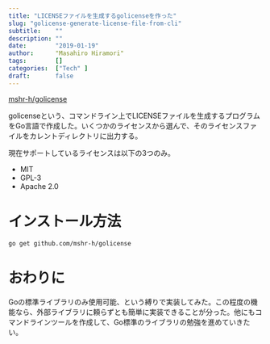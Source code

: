 ```yaml
---
title: "LICENSEファイルを生成するgolicenseを作った"
slug: "golicense-generate-license-file-from-cli"
subtitle:    ""
description: ""
date:        "2019-01-19"
author:      "Masahiro Hiramori"
tags:        []
categories:  ["Tech" ]
draft:       false
---
```


[mshr-h/golicense](https://github.com/mshr-h/golicense)

golicenseという、コマンドライン上でLICENSEファイルを生成するプログラムをGo言語で作成した。いくつかのライセンスから選んで、そのライセンスファイルをカレントディレクトリに出力する。

現在サポートしているライセンスは以下の3つのみ。

- MIT
- GPL-3
- Apache 2.0

# インストール方法

```
go get github.com/mshr-h/golicense
```

# おわりに

Goの標準ライブラリのみ使用可能、という縛りで実装してみた。この程度の機能なら、外部ライブラリに頼らずとも簡単に実装できることが分った。他にもコマンドラインツールを作成して、Go標準のライブラリの勉強を進めていきたい。